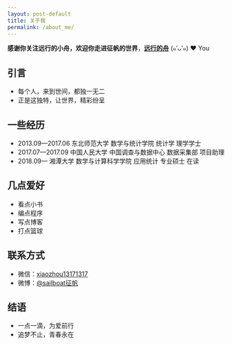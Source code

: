 ```yaml
---
layout: post-default
title: 关于我
permalink: /about_me/
---
```


**感谢你关注远行的小舟，欢迎你走进征帆的世界**，[**远行的舟**](https://www.longzf.com) (๑′ᴗ‵๑)  ❤ You

## 引言

* 每个人，来到世间，都独一无二
* 正是这独特，让世界，精彩纷呈

## 一些经历

* 2013.09—2017.06 东北师范大学 数学与统计学院 统计学 理学学士
* 2017.07—2017.09 中国人民大学 中国调查与数据中心 数据采集部 项目助理
* 2018.09—               湘潭大学 数学与计算科学学院 应用统计 专业硕士 在读
  
## 几点爱好

* 看点小书
* 编点程序
* 写点博客
* 打点篮球

## 联系方式

* 微信：[xiaozhou13171317](https://www.longzf.com/assets/img/about_me/wechat.jpg)
* 微博：[@sailboat征帆](https://weibo.com/u/3167301301?refer_flag=1001030102_&is_hot=1)

## 结语

* 一点一滴，为爱前行
* 追梦不止，青春永在